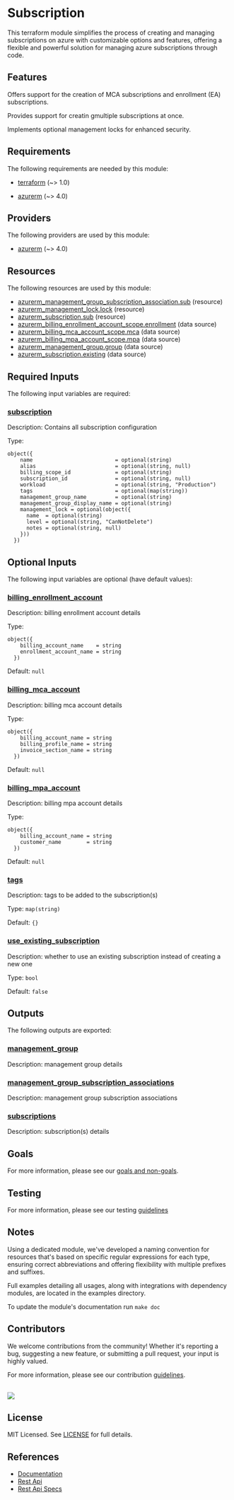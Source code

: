 # Subscription

This terraform module simplifies the process of creating and managing subscriptions on azure with customizable options and features, offering a flexible and powerful solution for managing azure subscriptions through code.

## Features

Offers support for the creation of MCA subscriptions and enrollment (EA) subscriptions.

Provides support for creatin gmultiple subscriptions at once.

Implements optional management locks for enhanced security.

<!-- BEGIN_TF_DOCS -->
## Requirements

The following requirements are needed by this module:

- <a name="requirement_terraform"></a> [terraform](#requirement\_terraform) (~> 1.0)

- <a name="requirement_azurerm"></a> [azurerm](#requirement\_azurerm) (~> 4.0)

## Providers

The following providers are used by this module:

- <a name="provider_azurerm"></a> [azurerm](#provider\_azurerm) (~> 4.0)

## Resources

The following resources are used by this module:

- [azurerm_management_group_subscription_association.sub](https://registry.terraform.io/providers/hashicorp/azurerm/latest/docs/resources/management_group_subscription_association) (resource)
- [azurerm_management_lock.lock](https://registry.terraform.io/providers/hashicorp/azurerm/latest/docs/resources/management_lock) (resource)
- [azurerm_subscription.sub](https://registry.terraform.io/providers/hashicorp/azurerm/latest/docs/resources/subscription) (resource)
- [azurerm_billing_enrollment_account_scope.enrollment](https://registry.terraform.io/providers/hashicorp/azurerm/latest/docs/data-sources/billing_enrollment_account_scope) (data source)
- [azurerm_billing_mca_account_scope.mca](https://registry.terraform.io/providers/hashicorp/azurerm/latest/docs/data-sources/billing_mca_account_scope) (data source)
- [azurerm_billing_mpa_account_scope.mpa](https://registry.terraform.io/providers/hashicorp/azurerm/latest/docs/data-sources/billing_mpa_account_scope) (data source)
- [azurerm_management_group.group](https://registry.terraform.io/providers/hashicorp/azurerm/latest/docs/data-sources/management_group) (data source)
- [azurerm_subscription.existing](https://registry.terraform.io/providers/hashicorp/azurerm/latest/docs/data-sources/subscription) (data source)

## Required Inputs

The following input variables are required:

### <a name="input_subscription"></a> [subscription](#input\_subscription)

Description: Contains all subscription configuration

Type:

```hcl
object({
    name                          = optional(string)
    alias                         = optional(string, null)
    billing_scope_id              = optional(string)
    subscription_id               = optional(string, null)
    workload                      = optional(string, "Production")
    tags                          = optional(map(string))
    management_group_name         = optional(string)
    management_group_display_name = optional(string)
    management_lock = optional(object({
      name  = optional(string)
      level = optional(string, "CanNotDelete")
      notes = optional(string, null)
    }))
  })
```

## Optional Inputs

The following input variables are optional (have default values):

### <a name="input_billing_enrollment_account"></a> [billing\_enrollment\_account](#input\_billing\_enrollment\_account)

Description: billing enrollment account details

Type:

```hcl
object({
    billing_account_name    = string
    enrollment_account_name = string
  })
```

Default: `null`

### <a name="input_billing_mca_account"></a> [billing\_mca\_account](#input\_billing\_mca\_account)

Description: billing mca account details

Type:

```hcl
object({
    billing_account_name = string
    billing_profile_name = string
    invoice_section_name = string
  })
```

Default: `null`

### <a name="input_billing_mpa_account"></a> [billing\_mpa\_account](#input\_billing\_mpa\_account)

Description: billing mpa account details

Type:

```hcl
object({
    billing_account_name = string
    customer_name        = string
  })
```

Default: `null`

### <a name="input_tags"></a> [tags](#input\_tags)

Description: tags to be added to the subscription(s)

Type: `map(string)`

Default: `{}`

### <a name="input_use_existing_subscription"></a> [use\_existing\_subscription](#input\_use\_existing\_subscription)

Description: whether to use an existing subscription instead of creating a new one

Type: `bool`

Default: `false`

## Outputs

The following outputs are exported:

### <a name="output_management_group"></a> [management\_group](#output\_management\_group)

Description: management group details

### <a name="output_management_group_subscription_associations"></a> [management\_group\_subscription\_associations](#output\_management\_group\_subscription\_associations)

Description: management group subscription associations

### <a name="output_subscriptions"></a> [subscriptions](#output\_subscriptions)

Description: subscription(s) details
<!-- END_TF_DOCS -->

## Goals

For more information, please see our [goals and non-goals](./GOALS.md).

## Testing

For more information, please see our testing [guidelines](./TESTING.md)

## Notes

Using a dedicated module, we've developed a naming convention for resources that's based on specific regular expressions for each type, ensuring correct abbreviations and offering flexibility with multiple prefixes and suffixes.

Full examples detailing all usages, along with integrations with dependency modules, are located in the examples directory.

To update the module's documentation run `make doc`

## Contributors

We welcome contributions from the community! Whether it's reporting a bug, suggesting a new feature, or submitting a pull request, your input is highly valued.

For more information, please see our contribution [guidelines](./CONTRIBUTING.md). <br><br>

<a href="https://github.com/cloudnationhq/terraform-azure-sub/graphs/contributors">
  <img src="https://contrib.rocks/image?repo=cloudnationhq/terraform-azure-sub" />
</a>

## License

MIT Licensed. See [LICENSE](https://github.com/cloudnationhq/terraform-azure-sub/blob/main/LICENSE) for full details.

## References

- [Documentation](https://learn.microsoft.com/en-us/azure/cloud-adoption-framework/ready/landing-zone/design-area/resource-org-subscriptions)
- [Rest Api](https://learn.microsoft.com/en-us/rest/api/subscription)
- [Rest Api Specs](https://github.com/Azure/azure-rest-api-specs/tree/1f449b5a17448f05ce1cd914f8ed75a0b568d130/specification/subscription/resource-manager)

